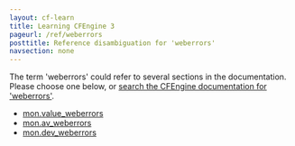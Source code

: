 ```yaml
---
layout: cf-learn
title: Learning CFEngine 3
pageurl: /ref/weberrors
posttitle: Reference disambiguation for 'weberrors'
navsection: none
---
```


The term 'weberrors' could refer to several sections in the documentation. Please choose one below, or
[search the CFEngine documentation for 'weberrors'](http://cfengine.com/docs/latest/search.html?q=weberrors).

- [mon.value_weberrors](http://cfengine.com/docs/latest/reference-special-variables-mon.html#mon-value_weberrors)
- [mon.av_weberrors](http://cfengine.com/docs/latest/reference-special-variables-mon.html#mon-av_weberrors)
- [mon.dev_weberrors](http://cfengine.com/docs/latest/reference-special-variables-mon.html#mon-dev_weberrors)
